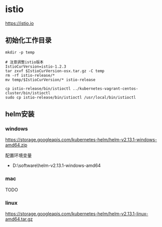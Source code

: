 # istio

<https://istio.io>

## 初始化工作目录

```shell
mkdir -p temp

# 注意调整istio版本
IstioCurVersion=istio-1.2.3
tar zxvf $IstioCurVersion-osx.tar.gz -C temp
rm -rf istio-release/*
mv temp/$IstioCurVersion/* istio-release

cp istio-release/bin/istioctl ../kubernetes-vagrant-centos-cluster/bin/istioctl
sudo cp istio-release/bin/istioctl /usr/local/bin/istioctl
```

## helm安装

### windows

<https://storage.googleapis.com/kubernetes-helm/helm-v2.13.1-windows-amd64.zip>

配置环境变量

- D:\software\helm-v2.13.1-windows-amd64

### mac

TODO

### linux

<https://storage.googleapis.com/kubernetes-helm/helm-v2.13.1-linux-amd64.tar.gz>
